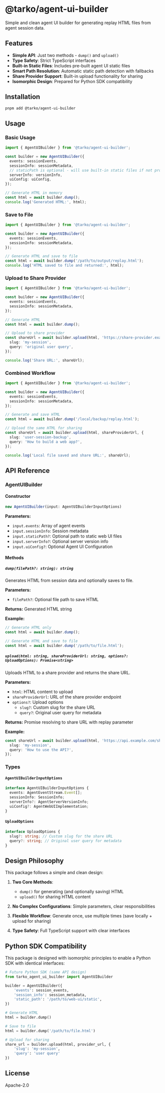 # @tarko/agent-ui-builder

Simple and clean agent UI builder for generating replay HTML files from agent session data.

## Features

- **Simple API**: Just two methods - `dump()` and `upload()`
- **Type Safety**: Strict TypeScript interfaces
- **Built-in Static Files**: Includes pre-built agent UI static files
- **Smart Path Resolution**: Automatic static path detection with fallbacks
- **Share Provider Support**: Built-in upload functionality for sharing
- **Isomorphic Design**: Prepared for Python SDK compatibility

## Installation

```bash
pnpm add @tarko/agent-ui-builder
```

## Usage

### Basic Usage

```typescript
import { AgentUIBuilder } from '@tarko/agent-ui-builder';

const builder = new AgentUIBuilder({
  events: sessionEvents,
  sessionInfo: sessionMetadata,
  // staticPath is optional - will use built-in static files if not provided
  serverInfo: versionInfo,
  uiConfig: uiConfig,
});

// Generate HTML in memory
const html = await builder.dump();
console.log('Generated HTML:', html);
```

### Save to File

```typescript
import { AgentUIBuilder } from '@tarko/agent-ui-builder';

const builder = new AgentUIBuilder({
  events: sessionEvents,
  sessionInfo: sessionMetadata,
});

// Generate HTML and save to file
const html = await builder.dump('/path/to/output/replay.html');
console.log('HTML saved to file and returned:', html);
```

### Upload to Share Provider

```typescript
import { AgentUIBuilder } from '@tarko/agent-ui-builder';

const builder = new AgentUIBuilder({
  events: sessionEvents,
  sessionInfo: sessionMetadata,
});

// Generate HTML
const html = await builder.dump();

// Upload to share provider
const shareUrl = await builder.upload(html, 'https://share-provider.example.com/upload', {
  slug: 'my-session',
  query: 'original user query',
});

console.log('Share URL:', shareUrl);
```

### Combined Workflow

```typescript
import { AgentUIBuilder } from '@tarko/agent-ui-builder';

const builder = new AgentUIBuilder({
  events: sessionEvents,
  sessionInfo: sessionMetadata,
});

// Generate and save HTML
const html = await builder.dump('/local/backup/replay.html');

// Upload the same HTML for sharing
const shareUrl = await builder.upload(html, shareProviderUrl, {
  slug: 'user-session-backup',
  query: 'How to build a web app?',
});

console.log('Local file saved and share URL:', shareUrl);
```

## API Reference

### AgentUIBuilder

#### Constructor

```typescript
new AgentUIBuilder(input: AgentUIBuilderInputOptions)
```

**Parameters:**

- `input.events`: Array of agent events
- `input.sessionInfo`: Session metadata
- `input.staticPath?`: Optional path to static web UI files
- `input.serverInfo?`: Optional server version info
- `input.uiConfig?`: Optional Agent UI Configuration

#### Methods

##### `dump(filePath?: string): string`

Generates HTML from session data and optionally saves to file.

**Parameters:**

- `filePath?`: Optional file path to save HTML

**Returns:** Generated HTML string

**Example:**

```typescript
// Generate HTML only
const html = await builder.dump();

// Generate HTML and save to file
const html = await builder.dump('/path/to/file.html');
```

##### `upload(html: string, shareProviderUrl: string, options?: UploadOptions): Promise<string>`

Uploads HTML to a share provider and returns the share URL.

**Parameters:**

- `html`: HTML content to upload
- `shareProviderUrl`: URL of the share provider endpoint
- `options?`: Upload options
  - `slug?`: Custom slug for the share URL
  - `query?`: Original user query for metadata

**Returns:** Promise resolving to share URL with replay parameter

**Example:**

```typescript
const shareUrl = await builder.upload(html, 'https://api.example.com/share', {
  slug: 'my-session',
  query: 'How to use the API?',
});
```

### Types

#### `AgentUIBuilderInputOptions`

```typescript
interface AgentUIBuilderInputOptions {
  events: AgentEventStream.Event[];
  sessionInfo: SessionInfo;
  serverInfo?: AgentServerVersionInfo;
  uiConfig?: AgentWebUIImplementation;
}
```

#### `UploadOptions`

```typescript
interface UploadOptions {
  slug?: string; // Custom slug for the share URL
  query?: string; // Original user query for metadata
}
```

## Design Philosophy

This package follows a simple and clean design:

1. **Two Core Methods**:

   - `dump()` for generating (and optionally saving) HTML
   - `upload()` for sharing HTML content

2. **No Complex Configurations**: Simple parameters, clear responsibilities

3. **Flexible Workflow**: Generate once, use multiple times (save locally + upload for sharing)

4. **Type Safety**: Full TypeScript support with clear interfaces

## Python SDK Compatibility

This package is designed with isomorphic principles to enable a Python SDK with identical interfaces:

```python
# Future Python SDK (same API design)
from tarko_agent_ui_builder import AgentUIBuilder

builder = AgentUIBuilder({
    'events': session_events,
    'session_info': session_metadata,
    'static_path': '/path/to/web-ui/static',
})

# Generate HTML
html = builder.dump()

# Save to file
html = builder.dump('/path/to/file.html')

# Upload for sharing
share_url = builder.upload(html, provider_url, {
    'slug': 'my-session',
    'query': 'user query'
})
```

## License

Apache-2.0
